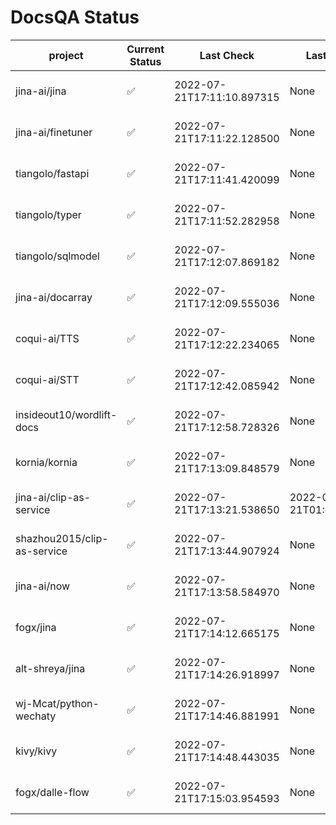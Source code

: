 # DocsQA Status

|          project          |Current Status|        Last Check        |      Last Downtime       |                      % Uptime                      |
|---------------------------|--------------|--------------------------|--------------------------|----------------------------------------------------|
|jina-ai/jina               |✅            |2022-07-21T17:11:10.897315|None                      |100.0 (since 2022-07-20 17:11:38.421227)            |
|jina-ai/finetuner          |✅            |2022-07-21T17:11:22.128500|None                      |100.0 (since 2022-07-20 17:11:38.421227)            |
|tiangolo/fastapi           |✅            |2022-07-21T17:11:41.420099|None                      |100.0 (since 2022-07-20 17:11:38.421227)            |
|tiangolo/typer             |✅            |2022-07-21T17:11:52.282958|None                      |100.0 (since 2022-07-20 17:11:38.421227)            |
|tiangolo/sqlmodel          |✅            |2022-07-21T17:12:07.869182|None                      |100.0 (since 2022-07-20 17:11:38.421227)            |
|jina-ai/docarray           |✅            |2022-07-21T17:12:09.555036|None                      |100.0 (since 2022-07-20 17:11:38.421227)            |
|coqui-ai/TTS               |✅            |2022-07-21T17:12:22.234065|None                      |100.0 (since 2022-07-20 17:11:38.421227)            |
|coqui-ai/STT               |✅            |2022-07-21T17:12:42.085942|None                      |100.0 (since 2022-07-20 17:11:38.421227)            |
|insideout10/wordlift-docs  |✅            |2022-07-21T17:12:58.728326|None                      |100.0 (since 2022-07-20 17:11:38.421227)            |
|kornia/kornia              |✅            |2022-07-21T17:13:09.848579|None                      |100.0 (since 2022-07-20 17:11:38.421227)            |
|jina-ai/clip-as-service    |✅            |2022-07-21T17:13:21.538650|2022-07-21T01:43:26.228623|54169.90291262136 (since 2022-07-20 17:11:38.421227)|
|shazhou2015/clip-as-service|✅            |2022-07-21T17:13:44.907924|None                      |100.0 (since 2022-07-20 17:11:38.421227)            |
|jina-ai/now                |✅            |2022-07-21T17:13:58.584970|None                      |100.0 (since 2022-07-20 17:11:38.421227)            |
|fogx/jina                  |✅            |2022-07-21T17:14:12.665175|None                      |100.0 (since 2022-07-20 17:11:38.421227)            |
|alt-shreya/jina            |✅            |2022-07-21T17:14:26.918997|None                      |100.0 (since 2022-07-20 17:11:38.421227)            |
|wj-Mcat/python-wechaty     |✅            |2022-07-21T17:14:46.881991|None                      |100.0 (since 2022-07-20 17:11:38.421227)            |
|kivy/kivy                  |✅            |2022-07-21T17:14:48.443035|None                      |100.0 (since 2022-07-20 17:11:38.421227)            |
|fogx/dalle-flow            |✅            |2022-07-21T17:15:03.954593|None                      |100.0 (since 2022-07-20 17:11:38.421227)            |
